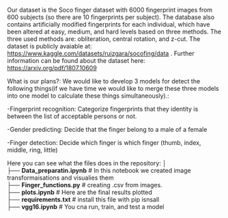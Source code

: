 Our dataset is the Soco finger dataset with 6000 fingerprint images from 600 subjects (so there are 10 fingerprints per subject).
The database also contains artificially modified fingerprints for each individual, which have been altered at easy, medium, and hard levels based on three methods. The three used methods are: obliteration, central rotation, and z-cut.
The dataset is publicly avaiable at: https://www.kaggle.com/datasets/ruizgara/socofing/data .
Further information can be found about the dataset here: https://arxiv.org/pdf/1807.10609



What is our plans?:
We would like to develop 3 models for detect the following things(if we have time we
would like to merge these three models into one model to calculate these things
simultaneously).:

-Fingerprint recognition: Categorize fingerprints that they identity is between the
list of acceptable persons or not.

-Gender predicting: Decide that the finger belong to a male of a female
   
-Finger detection: Decide which finger is which finger (thumb, index, middle, ring,
little)

Here you can see what the files does in the repository:
│<br>
├── **Data_preparatin.ipynb**              # In this notebook we created image transformaisations and visualies them<br>
├── **Finger_functions.py**              # creating .csv from images.<br>
├── **plots.ipynb**            # Here are the final results plotted<br>
├── **requirements.txt**                   # install this file with pip isnsall<br>
├── **vgg16.ipynb**      # You cna run, train, and test a model<br>
